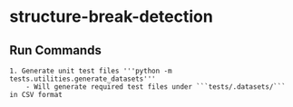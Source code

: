 # structure-break-detection
## Run Commands
    1. Generate unit test files '''python -m tests.utilities.generate_datasets'''
        - Will generate required test files under ```tests/.datasets/``` in CSV format